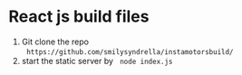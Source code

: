 # React js build files
1. Git clone the repo<br/>
   `https://github.com/smilysyndrella/instamotorsbuild/`
   
2. start the static server by 
   `node index.js`
